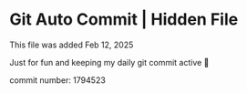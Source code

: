 # Git Auto Commit | Hidden File

This file was added Feb 12, 2025

Just for fun and keeping my daily git commit active 🤪

commit number: 1794523
